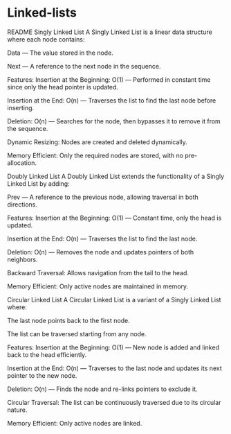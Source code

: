 # Linked-lists

README 
  Singly Linked List
A Singly Linked List is a linear data structure where each node contains:

Data — The value stored in the node.

Next — A reference to the next node in the sequence.

Features:
Insertion at the Beginning: O(1) — Performed in constant time since only the head pointer is updated.

Insertion at the End: O(n) — Traverses the list to find the last node before inserting.

Deletion: O(n) — Searches for the node, then bypasses it to remove it from the sequence.

Dynamic Resizing: Nodes are created and deleted dynamically.

Memory Efficient: Only the required nodes are stored, with no pre-allocation.

  Doubly Linked List
A Doubly Linked List extends the functionality of a Singly Linked List by adding:

Prev — A reference to the previous node, allowing traversal in both directions.

Features:
Insertion at the Beginning: O(1) — Constant time, only the head is updated.

Insertion at the End: O(n) — Traverses the list to find the last node.

Deletion: O(n) — Removes the node and updates pointers of both neighbors.

Backward Traversal: Allows navigation from the tail to the head.

Memory Efficient: Only active nodes are maintained in memory.

  Circular Linked List
A Circular Linked List is a variant of a Singly Linked List where:

The last node points back to the first node.

The list can be traversed starting from any node.

Features:
Insertion at the Beginning: O(1) — New node is added and linked back to the head efficiently.

Insertion at the End: O(n) — Traverses to the last node and updates its next pointer to the new node.

Deletion: O(n) — Finds the node and re-links pointers to exclude it.

Circular Traversal: The list can be continuously traversed due to its circular nature.

Memory Efficient: Only active nodes are linked.
